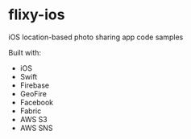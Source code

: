 # flixy-ios
iOS location-based photo sharing app code samples

Built with:
- iOS
- Swift
- Firebase
- GeoFire
- Facebook
- Fabric
- AWS S3
- AWS SNS
